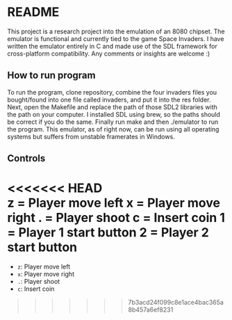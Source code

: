 # README

This project is a research project into the emulation of an 8080 chipset. The emulator is functional and currently tied to the game Space Invaders. I have written the emulator entirely in C and made use of the SDL framework for cross-platform compatibility. Any comments or insights are welcome :)

## How to run program

To run the program, clone repository, combine the four invaders files you bought/found into one file called invaders, and put it into the res folder. Next, open the Makefile and replace the path of those SDL2 libraries with the path on your computer. I installed SDL using brew, so the paths should be correct if you do the same. Finally run make and then ./emulator to run the program. This emulator, as of right now, can be run using all operating systems but suffers from unstable framerates in Windows.

## Controls
<<<<<<< HEAD
</br>
z = Player move left
x = Player move right
. = Player shoot
c = Insert coin
1 = Player 1 start button
2 = Player 2 start button
=======

 * `z`: Player move left
 * `x`: Player move right
 * `.`: Player shoot
 * `c`: Insert coin
>>>>>>> 7b3acd24f099c8e1ace4bac365a8b457a6ef8231
